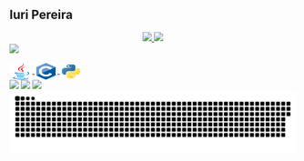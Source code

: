 ## Iuri Pereira
 <div align="center" style="display: block">
  <a href="https://github.com/iuriapereira">
  <img height="180em" src="https://github-readme-stats.vercel.app/api?username=iuriapereira&show_icons=true&theme=material-palenight&include_all_commits=true&count_private=true"/>
  <img height="180em" src="https://github-readme-stats.vercel.app/api/top-langs/?username=iuriapereira&layout=compact&langs_count=16&theme=material-palenight"/>
</div>

<div>
  <a href="https://github.com/iuriapereira">
  <img align="center" height="180em" src="https://github-readme-stats.vercel.app/api/pin/?username=iuriapereira&repo=sistema-mecanico&theme=material-palenight"/>
</div>
   
<div style="display: block"><br>
  <img align="center" alt="Iuri-Java" height="30" width="40" src="https://raw.githubusercontent.com/devicons/devicon/master/icons/java/java-original.svg">
  <img align="center" alt="Iuri-C" height="30" width="40" src="https://raw.githubusercontent.com/devicons/devicon/master/icons/c/c-original.svg">
  <img align="center" alt="Iuri-Python" height="30" width="40" src="https://raw.githubusercontent.com/devicons/devicon/master/icons/python/python-original.svg">
</div>
 
<div> 
  <a href="https://www.linkedin.com/in/iuri-almeida-pereira/" target="_blank"><img src="https://img.shields.io/badge/-LinkedIn-%230077B5?style=for-the-badge&logo=linkedin&logoColor=white" target="_blank"></a>
  <a href = "mailto:iuri.cm1997@hotmail.com"><img src="https://img.shields.io/badge/-Gmail-%23333?style=for-the-badge&logo=gmail&logoColor=white" target="_blank"></a>
  <a href="https://instagram.com/iuriapereira" target="_blank"><img src="https://img.shields.io/badge/-Instagram-%23E4405F?style=for-the-badge&logo=instagram&logoColor=white" target="_blank"></a>
</div>

 <picture>
  <source media="(prefers-color-scheme: dark)" srcset="https://raw.githubusercontent.com/luishresende/luishresende/output/github-contribution-grid-snake-dark.svg">
  <source media="(prefers-color-scheme: light)" srcset="https://raw.githubusercontent.com/luishresende/luishresende/output/github-contribution-grid-snake.svg">
  <img alt="snake animation" src="https://raw.githubusercontent.com/luishresende/luishresende/output/github-contribution-grid-snake.svg">
</picture>
